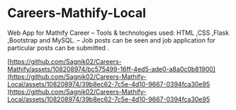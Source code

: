 # Careers-Mathify-Local
Web App for Mathify Career
– Tools & technologies used: HTML ,CSS ,Flask ,Bootstrap and MySQL.
– Job posts can be seen and job application for particular posts can be submitted .

[https://github.com/Sagnik02/Careers-Mathify/assets/108208974/bc575499-16ff-4ed5-ade0-a8a0c0b81900](https://github.com/Sagnik02/Careers-Mathify-Local/assets/108208974/39b8ec62-7c5e-4d10-9667-0394fca30e95
)https://github.com/Sagnik02/Careers-Mathify-Local/assets/108208974/39b8ec62-7c5e-4d10-9667-0394fca30e95

